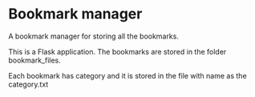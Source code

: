 # Bookmark manager
A bookmark manager for storing all the bookmarks.

This is a Flask application. The bookmarks are stored in the folder bookmark_files.

Each bookmark has category and it is stored in the file with name as the category.txt
